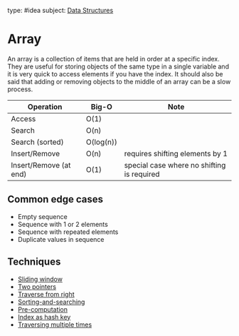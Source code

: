 type: #idea
subject: [Data Structures](Data-Structures.md)
<!-- Subject should be a hub note -->
# Array

An array is a collection of items that are held in order at a specific index. They are useful for storing objects of the same type in a single variable and it is very quick to access elements if you have the index. It should also be said that adding or removing objects to the middle of an array can be a slow process. 

| Operation | Big-O | Note |
|-----------|-------|------|
| Access | O(1) | |
| Search | O(n) | |
| Search (sorted) | O(log(n)) | |
| Insert/Remove | O(n) | requires shifting elements by 1 |
| Insert/Remove (at end) | O(1) | special case where no shifting is required |

## Common edge cases

- Empty sequence
- Sequence with 1 or 2 elements
- Sequence with repeated elements
- Duplicate values in sequence

## Techniques

- [Sliding window](Sliding-window.md)
- [Two pointers](Two-pointers.md)
- [Traverse from right](Traverse-from-right.md)
- [Sorting-and-searching](Sorting-and-searching.md)
- [Pre-computation](Pre-computation.md)
- [Index as hash key](Index-as-hash-key.md)
- [Traversing multiple times](Traversing-multiple-times)

